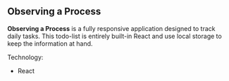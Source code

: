 ## Observing a Process
**Observing a Process** is a fully responsive application designed to track daily tasks. 
This todo-list is entirely built-in React and use local storage to keep the information at hand. 

Technology:
+ React